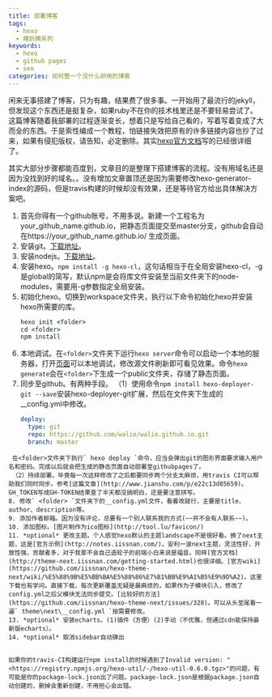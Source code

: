 ```yaml
---
title: 部署博客
tags:
  - hexo
  - 瞎折腾系列
keywords:
  - hexo
  - github pages
  - seo
categories: 如何整一个没什么卵用的博客
---
```

闲来无事搭建了博客，只为有趣，结果费了很多事。一开始用了最流行的jekyll，但发现这个东西还是挺复杂，如果ruby不在你的技术栈里还是不要轻易尝试了。这篇博客随着我部署的过程逐渐变长，想着只是写给自己看的，写着写着变成了大而全的东西。于是索性编成一个教程，怕链接失效把原有的许多链接内容也抄了过来，如果有侵犯版权，请告知，必定删除。其实[hexo官方文档](https://hexo.io/zh-cn/docs/)写的已经很详细了。
<!-- more -->
其实大部分步骤都能百度到，文章目的是整理下搭建博客的流程。没有用域名还是因为没找到好的域名。。没有增加文章置顶还是因为需要修改hexo-generator-index的源码，但是travis构建的时候却没有效果，还是等待官方给出具体解决方案吧。
1. 首先你得有一个github账号，不用多说。新建一个工程名为your_github_name.github.io，把静态页面提交至master分支，github会自动在https://your_github_name.github.io/ 生成页面。
2. 安装git。[下载地址](https://git-scm.com/downloads)。
3. 安装nodejs。[下载地址](https://nodejs.org/)。
4. 安装hexo。` npm install -g hexo-cl `，这句话相当于在全局安装hexo-cl，-g是global的简写，默认npm是会将库文件安装至当前文件夹下的node-modules，需要用-g参数指定全局安装。
5. 初始化hexo。切换到workspace文件夹，执行以下命令初始化hexo并安装hexo所需要的库。
   ```cmd
   hexo init <folder>
   cd <folder>
   npm install
   ```
6. 本地调试。在`<folder>`文件夹下运行` hexo server `命令可以启动一个本地的服务器，打开[页面](http://localhost:4000/)可以本地调试，修改源文件刷新即可看见效果。命令` hexo generate `会在`<folder>`下生成一个public文件夹，存储了静态页面。
7. 同步至github。有两种手段。
   （1）使用命令` npm install hexo-deployer-git --save `安装hexo-deployer-git扩展，然后在<folder>文件夹下生成的__config.yml中修改。
   ```yaml
   deploy:
     type: git
     repo: https://github.com/walio/walio.github.io.git
     branch: master
  ```
   在<folder>文件夹下执行` hexo deploy `命令，应当会弹出git的图形界面要求输入用户名和密码。完成以后就会把生成的静态页面自动部署至githubpages了。
   （2）持续部署。毕竟每一次这样修改了之后都要同步两个分支太麻烦，用travis CI可以帮助我们同时同步。参考[这篇文章](http://www.jianshu.com/p/e22c13d85659)。GH_TOKEN写成GH-TOKEN结果查了半天都没搞明白，还是要注意拼写。
8. 修改` <folder> `文件夹下的__config.yml文件，看着改就行，主要是title、author、description等。
9. 添加作者邮箱。因为没有评论，总要有一个别人联系我的方式(~~并不会有人联系~~)。
10. 添加图标。[图片制作为ico图标](http://tool.lu/favicon/)
11. *optional* 更改主题。个人感觉hexo默认的主题landscape不是很好看。换了next主题，这是[官方示例](http://notes.iissnan.com/)。安利一波next主题，灵活性好，开放性强，贡献者多，对于我辈不会自己造轮子的前端小白来说是福音。同样[官方文档](http://theme-next.iissnan.com/getting-started.html)也很详细。[官方wiki](https://github.com/iissnan/hexo-theme-next/wiki/%E5%88%9B%E5%BB%BA%E5%88%86%E7%B1%BB%E9%A1%B5%E9%9D%A2)。这里下载也有学问。直接下载，每次更新覆盖无疑是最麻烦的，如果作为子模块引入，修改了config.yml之后父模块无法同步提交。[比较好的方法](https://github.com/iissnan/hexo-theme-next/issues/328)。可以从头至尾看一遍` theme\next\__config.yml `按需要修改。
13. *optional* 安装echarts。(1)插件（方便）(2)手动（不优雅，但通过cdn能保持最新版echarts）。
14. *optional* 取消sidebar自动弹出


如果你的travis-CI构建运行npm install的时候遇到了Invalid version: "<https://registry.npmjs.org/hexo-util/-/hexo-util-0.6.0.tgz>"的问题，有可能是你的package-lock.json出了问题。package-lock.json是根据package.json自动创建的，删掉会重新创建，不用担心会出错。
